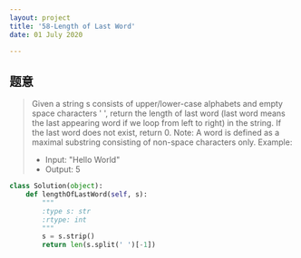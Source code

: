 ```yaml
---
layout: project
title: '58-Length of Last Word'
date: 01 July 2020

---
```

## 题意
> Given a string s consists of upper/lower-case alphabets and empty space characters ' ', return the length of last word (last word means the last appearing word if we loop from left to right) in the string.
> If the last word does not exist, return 0.
> Note: A word is defined as a maximal substring consisting of non-space characters only.
> Example:
> - Input: "Hello World"
> - Output: 5

~~~python
class Solution(object):
    def lengthOfLastWord(self, s):
        """
        :type s: str
        :rtype: int
        """
        s = s.strip()
        return len(s.split(' ')[-1])   
~~~
